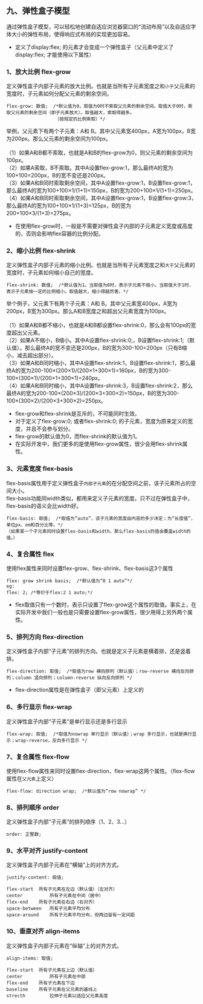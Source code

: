 ## 九、弹性盒子模型
通过弹性盒子模型，可以轻松地创建自适应浏览器窗口的“流动布局”以及自适应字体大小的弹性布局，使得响应式布局的实现更加容易。<br>
* 定义了display:flex; 的元素才会变成一个弹性盒子（父元素中定义了display:flex; 才能使用以下属性）
### 1、放大比例 flex-grow
定义弹性盒子内部子元素的放大比例。也就是当所有子元素宽度之和`小于`父元素的宽度时，子元素如何分配父元素的剩余空间。

    flex-grow: 数值;  /*默认值为0，取值为0时不索取父元素的剩余空间。取值大于0时，索取父元素的剩余空间（即子元素放大）。取值越大，索取得越多。
                      （按规定的比例索取）*/
 举例，父元素下有两个子元素：A和 B。其中父元素宽400px，A宽为100px，B宽为200px。那么父元素的剩余空间为100px。<br>
<br>
（1）如果A和B都不索取，也就是A和B的flex-grow为0，则父元素的剩余空间为100px。<br>
（2）如果A索取，B不索取。其中A设置flex-grow:1，那么最终A的宽为100+100=200px，B的宽不变还是200px。<br>
（3）如果A和B同时索取剩余空间，其中A设置flex-grow:1，B设置flex-grow:1，那么最终A的宽为100+100×1/(1+1)=150px，B的宽为200+100×1/(1+1)=250px。<br>
（4）如果A和B同时索取剩余空间，其中A设置flex-grow:1，B设置flex-grow:3，那么最终A的宽为100+100×1/(1+3)=125px，B的宽为200+100×3/(1+3)=275px。<br>                    
* 在使用flex-grow时，一般是不需要对弹性盒子内部的子元素定义宽度或高度的，否则会影响flex容器的比例分配。
### 2、缩小比例 flex-shrink
定义弹性盒子内部子元素的缩小比例。也就是当所有子元素宽度之和`大于`父元素的宽度时，子元素如何缩小自己的宽度。
    
    flex-shrink: 数值;  /*默认值为1。当取值为0时，表示子元素不缩小。当取值大于1时，表示子元素按一定的比例缩小。取值越大，缩小得越厉害。*/
举个例子，父元素下有两个子元素：A和 B。其中父元素宽400px，A宽为200px，B宽为300px。那么A和B宽度之和超出父元素宽度为100px。<br>
<br>
（1）如果A和B都不缩小，也就是A和B都设置flex-shrink:0，那么会有100px的宽度超出父元素。<br>
（2）如果A不缩小，B缩小。其中A设置flex-shrink:0;，B设置flex-shrink:1;（默认值）。那么最终A的宽不变还是200px，B的宽为300-100=200px（只有B缩小，减去超出部分）。<br>
（3）如果A和B同时缩小，其中A设置flex-shrink:1，B设置flex-shrink:1，那么最终A的宽为200-100×(200×1)/(200×1+300×1)=160px，B的宽为300-100×(300×1)/(200×1+300×1)=240px。<br>
（4）如果A和B同时缩小，其中A设置flex-shrink:3，B设置flex-shrink:2，那么最终A的宽为200-100×(200×3)/(200×3+300×2)=150px，B的宽为300-100×(300×2)/(200×3+300×2)=250px。<br>
* flex-grow和flex-shrink是互斥的，不可能同时生效。
* 对于定义了flex-grow:0; 或者flex-shrink:0; 的子元素，宽度为原来定义的宽度，并且不会参与划分。
* flex-grow的默认值为0，而flex-shrink的默认值为1。
* 在实际开发中，我们更多的是使用flex-grow属性，很少会用flex-shrink属性。
### 3、元素宽度 flex-basis
flex-basis属性用于定义弹性盒子`内部子元素`的在分配空间之前，该子元素所占的空间大小。<br>
flex-basis功能同width类似，都用来定义子元素的宽度。只不过在弹性盒子中，flex-basis的语义会比width好。

    flex-basis: 取值;  /*取值为“auto”，该子元素的宽度由内容的多少决定；为“长度值”，单位px、em和百分比等。*/
    （如果某一个子元素同时设置flex-basis和width，那么flex-basis的值会覆盖width的值。）
### 4、复合属性 flex
使用flex属性来同时设置flex-grow、flex-shrink、flex-basis这3个属性

    flex: grow shrink basis;  /*默认值为“0 1 auto”*/
    eg:
    flex: 2; /*等价于flex:2 1 auto;*/
* flex取值只有一个数时，表示只设置了flex-grow这个属性的取值。事实上，在实际开发中我们一般也是只需要设置flex-grow属性，很少用得上另外两个属性。
### 5、排列方向 flex-direction
定义弹性盒子内部“子元素”的排列方向。也就是定义子元素是横着排，还是竖着排。 

    flex-direction: 取值;  /*取值为row 横向排列（默认值）；row-reverse 横向反向排列；column 竖向排列；column-reverse 纵向反向排列 */
* flex-direction属性是在弹性盒子（即父元素）上定义的   
### 6、多行显示 flex-wrap 
定义弹性盒子内部“子元素”是单行显示还是多行显示

    flex-wrap: 取值;  /*取值为nowrap 单行显示（默认值）；wrap 多行显示，也就是换行显示；wrap-reverse，反向多行显示 */
### 7、复合属性 flex-flow   
使用flex-flow属性来同时设置flex-direction、flex-wrap这两个属性。（flex-flow属性在`父元素`上定义）

    flex-flow: direction wrap;  /*默认值为“row nowrap” */
### 8、排列顺序 order  
定义弹性盒子内部“子元素”的排列顺序（1、2、3...）   
    
    order: 正整数;
### 9、水平对齐 justify-content
定义弹性盒子内部子元素在“横轴”上的对齐方式。  

    justify-content: 取值;
    
    flex-start	所有子元素在左边（默认值）（左对齐）
    center	        所有子元素在中间（居中）
    flex-end	所有子元素在右边（右对齐）
    space-between	所有子元素平均分布
    space-around	所有子元素平均分布，但两边留有一定间距
### 10、垂直对齐 align-items
定义弹性盒子内部子元素在“纵轴”上的对齐方式。

    align-items: 取值;
    
    flex-start	所有子元素在上边（默认值）
    center	        所有子元素在中部
    flex-end	所有子元素在下边
    baseline	所有子元素在父元素的基线上
    strecth	        拉伸子元素以适应父元素高度
    
